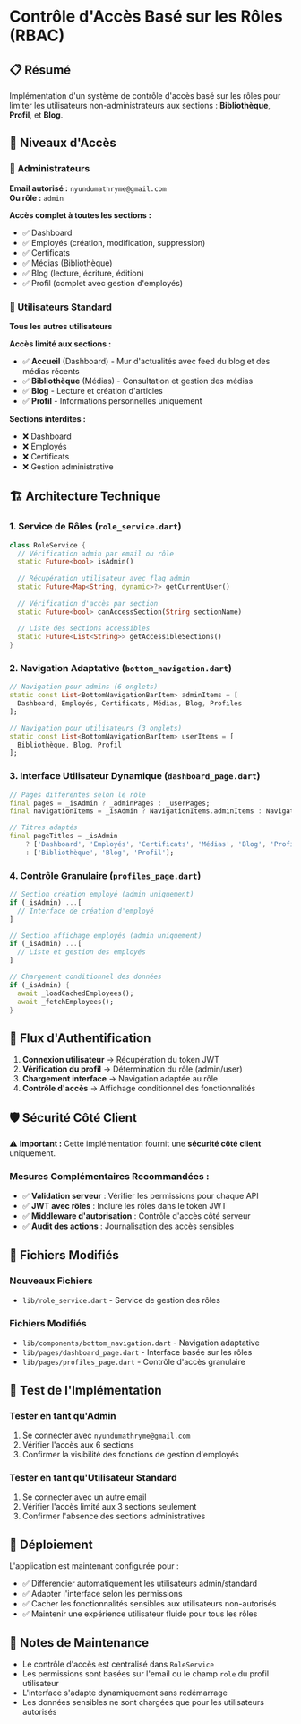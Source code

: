 # Contrôle d'Accès Basé sur les Rôles (RBAC)

## 📋 Résumé

Implémentation d'un système de contrôle d'accès basé sur les rôles pour limiter les utilisateurs non-administrateurs aux sections : **Bibliothèque**, **Profil**, et **Blog**.

## 🔐 Niveaux d'Accès

### 👑 Administrateurs
**Email autorisé :** `nyundumathryme@gmail.com`  
**Ou rôle :** `admin`

**Accès complet à toutes les sections :**
- ✅ Dashboard
- ✅ Employés (création, modification, suppression)
- ✅ Certificats
- ✅ Médias (Bibliothèque)
- ✅ Blog (lecture, écriture, édition)
- ✅ Profil (complet avec gestion d'employés)

### 👤 Utilisateurs Standard
**Tous les autres utilisateurs**

**Accès limité aux sections :**
- ✅ **Accueil** (Dashboard) - Mur d'actualités avec feed du blog et des médias récents
- ✅ **Bibliothèque** (Médias) - Consultation et gestion des médias
- ✅ **Blog** - Lecture et création d'articles
- ✅ **Profil** - Informations personnelles uniquement

**Sections interdites :**
- ❌ Dashboard
- ❌ Employés
- ❌ Certificats
- ❌ Gestion administrative

## 🏗️ Architecture Technique

### 1. Service de Rôles (`role_service.dart`)
```dart
class RoleService {
  // Vérification admin par email ou rôle
  static Future<bool> isAdmin()
  
  // Récupération utilisateur avec flag admin
  static Future<Map<String, dynamic>?> getCurrentUser()
  
  // Vérification d'accès par section
  static Future<bool> canAccessSection(String sectionName)
  
  // Liste des sections accessibles
  static Future<List<String>> getAccessibleSections()
}
```

### 2. Navigation Adaptative (`bottom_navigation.dart`)
```dart
// Navigation pour admins (6 onglets)
static const List<BottomNavigationBarItem> adminItems = [
  Dashboard, Employés, Certificats, Médias, Blog, Profiles
];

// Navigation pour utilisateurs (3 onglets)
static const List<BottomNavigationBarItem> userItems = [
  Bibliothèque, Blog, Profil
];
```

### 3. Interface Utilisateur Dynamique (`dashboard_page.dart`)
```dart
// Pages différentes selon le rôle
final pages = _isAdmin ? _adminPages : _userPages;
final navigationItems = _isAdmin ? NavigationItems.adminItems : NavigationItems.userItems;

// Titres adaptés
final pageTitles = _isAdmin 
    ? ['Dashboard', 'Employés', 'Certificats', 'Médias', 'Blog', 'Profiles']
    : ['Bibliothèque', 'Blog', 'Profil'];
```

### 4. Contrôle Granulaire (`profiles_page.dart`)
```dart
// Section création employé (admin uniquement)
if (_isAdmin) ...[
  // Interface de création d'employé
]

// Section affichage employés (admin uniquement)  
if (_isAdmin) ...[
  // Liste et gestion des employés
]

// Chargement conditionnel des données
if (_isAdmin) {
  await _loadCachedEmployees();
  await _fetchEmployees();
}
```

## 🔄 Flux d'Authentification

1. **Connexion utilisateur** → Récupération du token JWT
2. **Vérification du profil** → Détermination du rôle (admin/user)
3. **Chargement interface** → Navigation adaptée au rôle
4. **Contrôle d'accès** → Affichage conditionnel des fonctionnalités

## 🛡️ Sécurité Côté Client

⚠️ **Important :** Cette implémentation fournit une **sécurité côté client** uniquement.

### Mesures Complémentaires Recommandées :
- ✅ **Validation serveur** : Vérifier les permissions pour chaque API
- ✅ **JWT avec rôles** : Inclure les rôles dans le token JWT
- ✅ **Middleware d'autorisation** : Contrôle d'accès côté serveur
- ✅ **Audit des actions** : Journalisation des accès sensibles

## 📁 Fichiers Modifiés

### Nouveaux Fichiers
- `lib/role_service.dart` - Service de gestion des rôles

### Fichiers Modifiés
- `lib/components/bottom_navigation.dart` - Navigation adaptative
- `lib/pages/dashboard_page.dart` - Interface basée sur les rôles
- `lib/pages/profiles_page.dart` - Contrôle d'accès granulaire

## 🧪 Test de l'Implémentation

### Tester en tant qu'Admin
1. Se connecter avec `nyundumathryme@gmail.com`
2. Vérifier l'accès aux 6 sections
3. Confirmer la visibilité des fonctions de gestion d'employés

### Tester en tant qu'Utilisateur Standard
1. Se connecter avec un autre email
2. Vérifier l'accès limité aux 3 sections seulement
3. Confirmer l'absence des sections administratives

## 🚀 Déploiement

L'application est maintenant configurée pour :
- ✅ Différencier automatiquement les utilisateurs admin/standard
- ✅ Adapter l'interface selon les permissions
- ✅ Cacher les fonctionnalités sensibles aux utilisateurs non-autorisés
- ✅ Maintenir une expérience utilisateur fluide pour tous les rôles

## 📝 Notes de Maintenance

- Le contrôle d'accès est centralisé dans `RoleService`
- Les permissions sont basées sur l'email ou le champ `role` du profil utilisateur
- L'interface s'adapte dynamiquement sans redémarrage
- Les données sensibles ne sont chargées que pour les utilisateurs autorisés